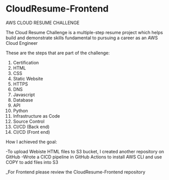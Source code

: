 # CloudResume-Frontend

AWS CLOUD RESUME CHALLENGE

The Cloud Resume Challenge is a multiple-step resume project which helps build and demonstrate skills fundamental to pursuing a career as an AWS Cloud Engineer

These are the steps that are part of the challenge:

1.  Certification
2.  HTML
3.  CSS
4.  Static Website
5.  HTTPS
6.  DNS
7.  Javascript
8.  Database
9.  API
10. Python
11. Infrastructure as Code
12. Source Control
13. CI/CD (Back end)
14. CI/CD (Front end)

How I achieved the goal:

-To upload Webiste HTML files to S3 bucket, I created another repository on GitHub 
-Wrote a CICD pipeline in GitHub Actions to install AWS CLI and use COPY to add files into S3     

_For Frontend please review the CloudResume-Frontend repository
